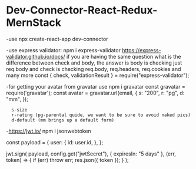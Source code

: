 # Dev-Connector-React-Redux-MernStack

-use npx create-react-app dev-connector

-use express validator: npm i express-validator
https://express-validator.github.io/docs/
if you are having the same question what is the difference between check and body, the answer is body
is checking just req.body and check is checking req.body, req.headers, req.cookies and many more
const { check, validationResult } = require("express-validator");

-for getting your avatar from gravatar use
npm i gravatar
const gravatar = require('gravatar');
const avatar = gravatar.url(email, {
s: "200",
r: "pg",
d: "mm",
});

      s-size
      r-rating (pg-parental quide, we want to be sure to avoid naked pics)
      d-default (mm brings up a default form)

-https://jwt.io/
npm i jsonwebtoken

const payload = {
user: {
id: user.id,
},
};

jwt.sign(
payload,
config.get("jwtSecret"),
{ expiresIn: "5 days" },
(err, token) => {
if (err) throw err;
res.json({ token });
}
);
